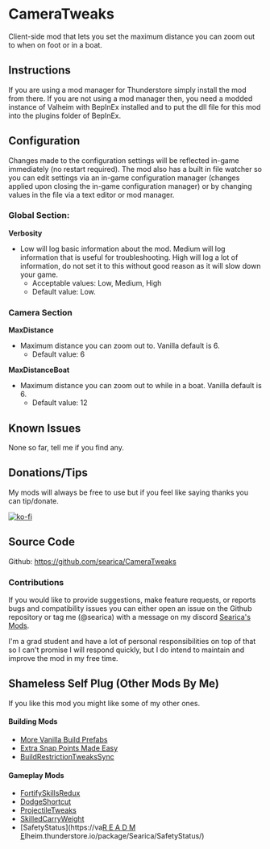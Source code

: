 # CameraTweaks
Client-side mod that lets you set the maximum distance you can zoom out to when on foot or in a boat.

## Instructions
If you are using a mod manager for Thunderstore simply install the mod from there. If you are not using a mod manager then, you need a modded instance of Valheim with BepInEx installed and to put the dll file for this mod into the plugins folder of BepInEx.

## Configuration
Changes made to the configuration settings will be reflected in-game immediately (no restart required). The mod also has a built in file watcher so you can edit settings via an in-game configuration manager (changes applied upon closing the in-game configuration manager) or by changing values in the file via a text editor or mod manager.

### Global Section:

**Verbosity**
- Low will log basic information about the mod. Medium will log information that is useful for troubleshooting. High will log a lot of information, do not set it to this without good reason as it will slow down your game.
  - Acceptable values: Low, Medium, High
  - Default value: Low.

### Camera Section

**MaxDistance**
- Maximum distance you can zoom out to. Vanilla default is 6.
    - Default value: 6

**MaxDistanceBoat**
- Maximum distance you can zoom out to while in a boat. Vanilla default is 6.
    - Default value: 12

## Known Issues
None so far, tell me if you find any.

## Donations/Tips
 My mods will always be free to use but if you feel like saying thanks you can tip/donate.

  [![ko-fi](https://ko-fi.com/img/githubbutton_sm.svg)](https://ko-fi.com/searica)

## Source Code
Github: https://github.com/searica/CameraTweaks

### Contributions
If you would like to provide suggestions, make feature requests, or reports bugs and compatibility issues you can either open an issue on the Github repository or tag me (@searica) with a message on my discord [Searica's Mods](https://discord.gg/sFmGTBYN6n).
<!--the [Jotunn discord](https://discord.gg/DdUt6g7gyA), or the [Odin Plus discord](https://discord.gg/mbkPcvu9ax)-->

I'm a grad student and have a lot of personal responsibilities on top of that so I can't promise I will respond quickly, but I do intend to maintain and improve the mod in my free time.

## Shameless Self Plug (Other Mods By Me)
If you like this mod you might like some of my other ones.

#### Building Mods
- [More Vanilla Build Prefabs](https://valheim.thunderstore.io/package/Searica/More_Vanilla_Build_Prefabs/)
- [Extra Snap Points Made Easy](https://valheim.thunderstore.io/package/Searica/Extra_Snap_Points_Made_Easy/)
- [BuildRestrictionTweaksSync](https://valheim.thunderstore.io/package/Searica/BuildRestrictionTweaksSync/)

#### Gameplay Mods
- [FortifySkillsRedux](https://valheim.thunderstore.io/package/Searica/FortifySkillsRedux/)
- [DodgeShortcut](https://valheim.thunderstore.io/package/Searica/DodgeShortcut/)
- [ProjectileTweaks](https://github.com/searica/ProjectileTweaks/)
- [SkilledCarryWeight](https://github.com/searica/SkilledCarryWeight/)
- [SafetyStatus](https://va[R E A D M E]()lheim.thunderstore.io/package/Searica/SafetyStatus/)